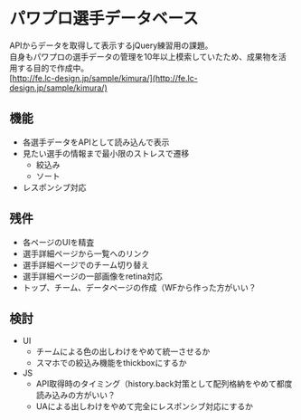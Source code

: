 # パワプロ選手データベース
APIからデータを取得して表示するjQuery練習用の課題。  
自身もパワプロの選手データの管理を10年以上模索していたため、成果物を活用する目的で作成中。  
[http://fe.lc-design.jp/sample/kimura/](http://fe.lc-design.jp/sample/kimura/)

## 機能
* 各選手データをAPIとして読み込んで表示
* 見たい選手の情報まで最小限のストレスで遷移
  - 絞込み
  - ソート
* レスポンシブ対応

## 残件
* 各ページのUIを精査
* 選手詳細ページから一覧へのリンク
* 選手詳細ページでのチーム切り替え
* 選手詳細ページの一部画像をretina対応
* トップ、チーム、データページの作成（WFから作った方がいい？

## 検討
* UI
  - チームによる色の出しわけをやめて統一させるか
  - スマホでの絞込み機能をthickboxにするか
* JS
  - API取得時のタイミング（history.back対策として配列格納をやめて都度読み込みの方がいい？
  - UAによる出しわけをやめて完全にレスポンシブ対応にするか